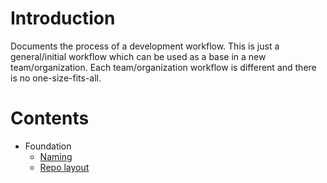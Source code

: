 # Introduction

Documents the process of a development workflow. This is just a general/initial workflow which can be used as a base in a new team/organization. Each team/organization workflow is different and there is no one-size-fits-all.

# Contents

* Foundation
  - [Naming](docs/foundation-naming.md)
  - [Repo layout](docs/foundation-repo-layout.md)
